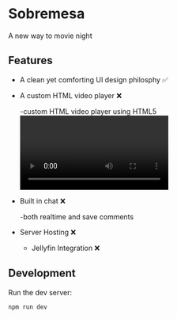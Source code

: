 # Sobremesa

A new way to movie night

## Features
- A clean yet comforting UI design philosphy :white_check_mark:
- A custom HTML video player :x:

  -custom HTML video player using HTML5 <video> elements
- Built in chat :x:

  -both realtime and save comments
- Server Hosting :x:
  - Jellyfin Integration :x:

## Development

Run the dev server:

```shellscript
npm run dev
```
